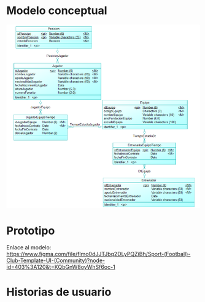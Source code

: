 
# Modelo conceptual
![Modelo Conceptual](https://github.com/2022B-web-avanzada-soft/gomez-tipantiza-ludwing-jair/blob/main/00-PROYECTO/recursos/modelo.jpg?raw=true)
# Prototipo
Enlace al modelo:
https://www.figma.com/file/flmo0dJJTJbq2DLyPQZiBh/Sport-(Football)-Club-Template-UI-(Community)?node-id=403%3A120&t=KQbGnW8oyWhSf6oc-1
# Historias de usuario